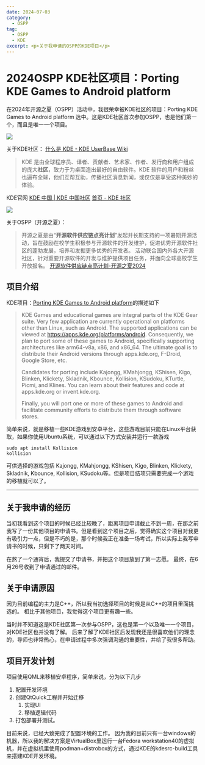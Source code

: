 ```yaml
---
date: 2024-07-03
category:
  - OSPP
tag:
  - OSPP
  - KDE
excerpt: <p>关于我申请的OSPP的KDE项目</p>
---
```

# 2024OSPP KDE社区项目：Porting KDE Games to Android platform

在2024年开源之夏（OSPP）活动中，我很荣幸被KDE社区的项目：Porting KDE Games to Android platform 选中。这是KDE社区首次参加OSPP，也是他们第一个，而且是唯一一个项目。



<img src="https://upload.wikimedia.org/wikipedia/commons/thumb/8/8d/KDE_logo.svg/330px-KDE_logo.svg.png">

关于KDE社区：
[什么是 KDE - KDE UserBase Wiki](https://userbase.kde.org/What_is_KDE/zh-cn)
> KDE 是由全球程序员、译者、贡献者、艺术家、作者、发行商和用户组成的庞大**社区**，致力于为桌面造出最好的自由软件。KDE 软件的用户和粉丝也遍布全球，他们互帮互助，传播社区消息新闻，或仅仅是享受这种美妙的体验。

KDE官网
[KDE 中国 | KDE 中国社区](https://kde-china.org/)
[首页 - KDE 社区](https://kde.org/zh-cn/)


<img src="https://summer-ospp.ac.cn/help/assets/logo.svg">

 
关于OSPP（开源之夏）：

>开源之夏是由“**开源软件供应链点亮计划**”发起并长期支持的一项暑期开源活动，旨在鼓励在校学生积极参与开源软件的开发维护，促进优秀开源软件社区的蓬勃发展，培养和发掘更多优秀的开发者。 活动联合国内外各大开源社区，针对重要开源软件的开发与维护提供项目任务，并面向全球高校学生开放报名。
[开源软件供应链点亮计划-开源之夏2024](https://summer-ospp.ac.cn/?lang=en)




## 项目介绍

KDE项目：[Porting KDE Games to Android platform](https://summer-ospp.ac.cn/org/prodetail/24b5c0531?list=org&navpage=org)的描述如下

>  KDE Games and educational games are integral parts of the KDE Gear suite. Very few application are currently operational on platforms other than Linux, such as Android. The supported applications can be viewed at https://apps.kde.org/platforms/android. Consequently, we plan to port some of these games to Android, specifically supporting architectures like arm64-v8a, x86, and x86_64. The ultimate goal is to distribute their Android versions through apps.kde.org, F-Droid, Google Store, etc.  
>  
>  Candidates for porting include Kajongg, KMahjongg, KShisen, Kigo, Blinken, Klickety, Skladnik, Kbounce, Kollision, KSudoku, KTurtle, Picmi, and Klines. You can learn about their features and code at apps.kde.org or invent.kde.org.  
>  
>  Finally, you will port one or more of these games to Android and facilitate community efforts to distribute them through software stores.

简单来说，就是移植一些KDE游戏到安卓平台，这些游戏目前只能在Linux平台获取，如果你使用Ubuntu系统，可以通过以下方式安装并运行一款游戏

```shell
sudo apt install Kollision
kollision
```

可供选择的游戏包括
Kajongg, KMahjongg, KShisen, Kigo, Blinken, Klickety, Skladnik, Kbounce, Kollision, KSudoku等。但是项目结项只需要完成一个游戏的移植就可以了。

---

## 关于我申请的经历

当初我看到这个项目的时候已经比较晚了，距离项目申请截止不到一周，在那之前我写了一份其他项目的申请书。但是看到这个项目之后，觉得确实这个项目对我更有吸引力一点，但是不巧的是，那个时候我正在准备一场考试，所以实际上我写申请书的时候，只剩下了两天时间。

在熬了一个通宵后，我提交了申请书，并把这个项目放到了第一志愿。
最终，在6月26号收到了申请通过的邮件。

## 关于申请原因

因为目前编程的主力是C++，所以我当初选择项目的时候是从C++的项目里面挑选的。
相比于其他项目，我觉得这个项目更有趣一些。

当时并不知道这是KDE社区第一次参与OSPP，这也是第一个以及唯一一个项目，对KDE社区也并没有了解。
后来了解了KDE社区后发现我还是很喜欢他们的理念的，导师也非常热心，在申请过程中多次强调沟通的重要性，并给了我很多帮助。

## 项目开发计划

项目使用QML来移植安卓程序，简单来说，分为以下几步

1. 配置开发环境
2. 创建QtQuick工程并开始迁移
	1. 实现UI
	2. 移植逻辑代码
3. 打包部署并测试。


目前来说，已经大致完成了配置环境的工作。
因为我的目前只有一台windows的机器，所以我的解决方案是VirtualBox里运行一台Fedora workstation40的虚拟机，并在虚拟机里使用podman+distrobox的方式，通过KDE的kdesrc-build工具来搭建KDE开发环境。




